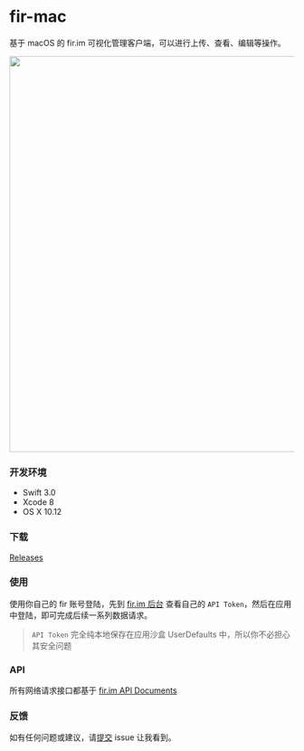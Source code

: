 # fir-mac
基于 macOS 的 fir.im 可视化管理客户端，可以进行上传、查看、编辑等操作。

<img width="700" src="http://ww2.sinaimg.cn/large/006tNc79gy1ffe2yb44rpj31bs0z8wj6.jpg" />

### 开发环境

- Swift 3.0
- Xcode 8
- OS X 10.12

### 下载

[Releases](https://github.com/isaced/fir-mac/releases)

### 使用

使用你自己的 fir 账号登陆，先到 [fir.im 后台](https://fir.im/apps/apitoken) 查看自己的 `API Token`，然后在应用中登陆，即可完成后续一系列数据请求。

> `API Token` 完全纯本地保存在应用沙盒 UserDefaults 中，所以你不必担心其安全问题

### API

所有网络请求接口都基于 [fir.im API Documents](http://fir.im/docs)

### 反馈

如有任何问题或建议，请[提交](https://github.com/isaced/fir-mac/issues/new) issue 让我看到。

